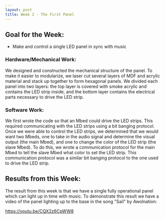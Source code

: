 ```yaml
---
layout: post
title: Week 2 - The First Panel
---
```


## Goal for the Week:
* Make and control a single LED panel in sync with music

### Hardware/Mechanical Work:
We designed and constructed the mechanical structure of the panel. To make it easier to modularize, we laser cut several layers of MDF and acrylic material and stack up together to form hexagonal panels. We divided each panel into two layers: the top layer is covered with smoke acrylic and contains the LED strip inside, and the bottom layer contains the electrical parts necessary to drive the LED strip.

### Software Work:
We first wrote the code so that an Mbed could drive the LED strips. This required communicating with the LED strips using a bit banging protocol. Once we were able to control the LED strips, we determined that we would want two Mbeds, one to take in the audio signal and determine the visual output (the main Mbed), and one to change the color of the LED strip (the slave Mbed). To do this, we wrote a communication protocol for the main Mbed to tell the slave Mbed what color to set the LED strip. This communication protocol was a similar bit banging protocol to the one used to drive the LED strip.

## Results from this Week:
The result from this week is that we have a single fully operational panel which can light up in time with music. To demonstrate this result we have a video of the panel lighting up to the base in the song "Sail" by Awolnation:

https://youtu.be/CQX2z6CpWW8
